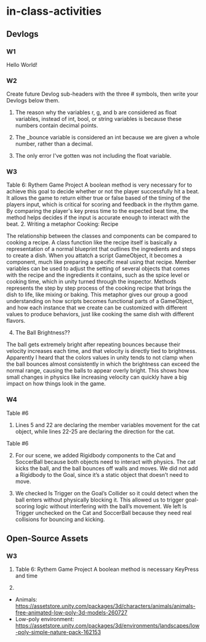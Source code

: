 # in-class-activities
## Devlogs
### W1
Hello World!

### W2
Create future Devlog sub-headers with the three # symbols, then write your Devlogs below them.
1. The reason why the variables r, g, and b are considered as float variables, instead of int, bool, or string variables is because these numbers contain decimal points. 

2. The _bounce variable is considered an int because we are given a whole number, rather than a decimal.

3. The only error I've gotten was not including the float variable.

### W3 

Table 6: Rythem Game Project
   A boolean method is very necessary for to achieve this goal to decide whether or not the player successfully hit a beat. It allows the game to return either true or false based of the timing of the players input, which is critical for scoring and feedback in the rhythm game. By comparing the player's key press time to the expected beat time, the method helps decides if the input is accurate enough to interact with the beat.
2. Writing a metaphor Cooking: Recipe

   The relationship between the classes and components can be compared to cooking a recipe. A class function like the recipe itself is basically a representation of a normal blueprint that outlines the ingredients and steps to create a dish. When you attatch a script GameObject, it becomes a component, much like preparing a specific meal using that recipe. Member variables can be used to adjust the setting of several objects that comes with the recipe and the ingredients it contains, such as the spice level or cooking time, which in unity turned through the inspector. Methods represents the step by step process of the cooking recipe that brings the dish to life, like mixing or baking. This metaphor gives our group a good understanding on how scripts becomes functional parts of a GameObject, and how each instance that we create can be customized with different values to produce behaviors, just like cooking the same dish with different flavors. 

4. The Ball Brightness??

The ball gets extremely bright after repeating bounces because their velocity increases each time, and that velocity is directly tied to brightness. Apparently I heard that the colors values in unity tends to not clamp when the ball bounces almost consistently in which the brightness can exceed the normal range, causing the balls to appear overly bright. This shows how small changes in physics like increasing velocity can quickly have a big impact on how things look in the game.

### W4 
Table #6
1. Lines 5 and 22 are declaring the member variables movement for the cat object, while lines 22-25 are declaring the direction for the cat.

Table #6 

2. For our scene, we added Rigidbody components to the Cat and SoccerBall because both objects need to interact with physics. The cat kicks the ball, and the ball bounces off walls and moves. We did not add a Rigidbody to the Goal, since it’s a static object that doesn’t need to move.

3. We checked Is Trigger on the Goal’s Collider so it could detect when the ball enters without physically blocking it. This allowed us to trigger goal-scoring logic without interfering with the ball’s movement. We left Is Trigger unchecked on the Cat and SoccerBall because they need real collisions for bouncing and kicking.

## Open-Source Assets
### W3
1. Table 6: Rythem Game Project
   A boolean method is necessary 
   KeyPress and time 

2. 
- Animals: https://assetstore.unity.com/packages/3d/characters/animals/animals-free-animated-low-poly-3d-models-260727 
- Low-poly environment: https://assetstore.unity.com/packages/3d/environments/landscapes/low-poly-simple-nature-pack-162153 
